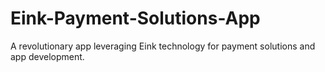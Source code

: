 # Eink-Payment-Solutions-App
A revolutionary app leveraging Eink technology for payment solutions and app development.
